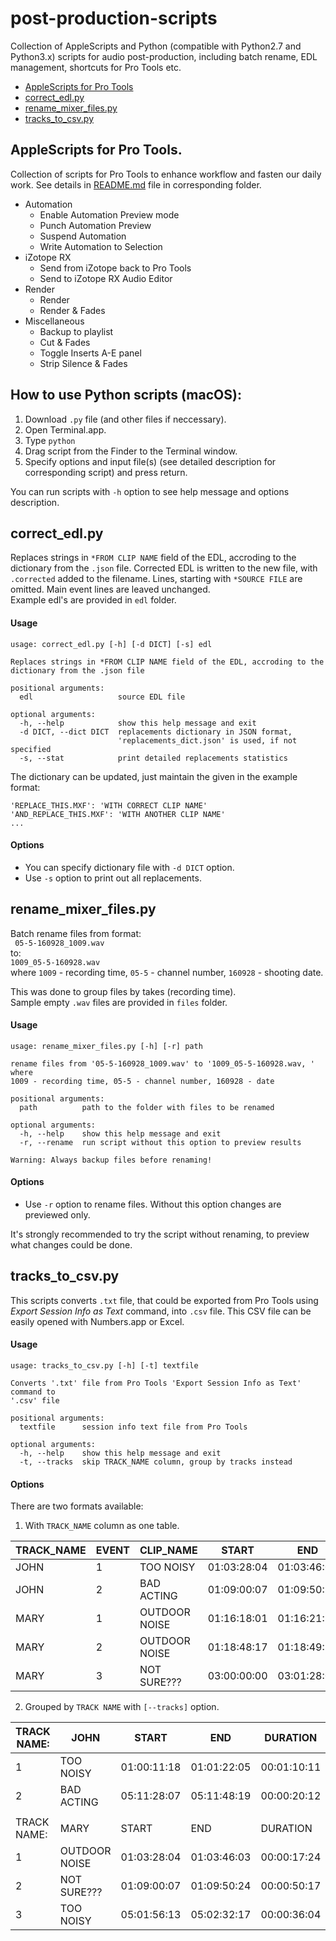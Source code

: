 # post-production-scripts
Collection of AppleScripts and Python (compatible with Python2.7 and Python3.x) scripts for audio post-production, including batch rename, EDL management, shortcuts for Pro Tools etc.
- [AppleScripts for Pro Tools](AppleScripts)
- [correct_edl.py](#correct_edlpy)
- [rename_mixer_files.py](#rename_mixer_filespy)
- [tracks_to_csv.py](#tracks_to_csvpy)  

## AppleScripts for Pro Tools.
Collection of scripts for Pro Tools to enhance workflow and fasten our daily work. See details in [README.md](AppleScripts/README.md) file in corresponding folder.
* Automation
  - Enable Automation Preview mode
  - Punch Automation Preview
  - Suspend Automation
  - Write Automation to Selection
* iZotope RX
  - Send from iZotope back to Pro Tools
  - Send to iZotope RX Audio Editor
* Render
  - Render
  - Render & Fades
* Miscellaneous
  - Backup to playlist
  - Cut & Fades
  - Toggle Inserts A-E panel
  - Strip Silence & Fades

## How to use Python scripts (macOS):
1. Download `.py` file (and other files if neccessary).
2. Open Terminal.app.
3. Type `python `
4. Drag script from the Finder to the Terminal window.
5. Specify options and input file(s) (see detailed description for corresponding script) and press return.

You can run scripts with `-h` option to see help message and options description.

## correct_edl.py
Replaces strings in `*FROM CLIP NAME` field of the EDL, accroding to the dictionary from the `.json` file. Corrected EDL is written to the new file, with `.corrected` added to the filename. Lines, starting with `*SOURCE FILE` are omitted. Main event lines are leaved unchanged.  
Example edl's are provided in `edl` folder.

#### Usage
```
usage: correct_edl.py [-h] [-d DICT] [-s] edl

Replaces strings in *FROM CLIP NAME field of the EDL, accroding to the
dictionary from the .json file

positional arguments:
  edl                   source EDL file

optional arguments:
  -h, --help            show this help message and exit
  -d DICT, --dict DICT  replacements dictionary in JSON format,
                        'replacements_dict.json' is used, if not specified
  -s, --stat            print detailed replacements statistics
```  
The dictionary can be updated, just maintain the given in the example format:  
```
'REPLACE_THIS.MXF': 'WITH CORRECT CLIP NAME'
'AND_REPLACE_THIS.MXF': 'WITH ANOTHER CLIP NAME'
...
```
#### Options
* You can specify dictionary file with `-d DICT` option.
* Use `-s` option to print out all replacements.

## rename_mixer_files.py
Batch rename files from format:  
``` 05-5-160928_1009.wav```  
to:  
```1009_05-5-160928.wav```  
where `1009` - recording time, `05-5` - channel number, `160928` - shooting date.  

This was done to group files by takes (recording time).  
Sample empty `.wav` files are provided in `files` folder.
#### Usage
```
usage: rename_mixer_files.py [-h] [-r] path

rename files from '05-5-160928_1009.wav' to '1009_05-5-160928.wav, ' where
1009 - recording time, 05-5 - channel number, 160928 - date

positional arguments:
  path          path to the folder with files to be renamed

optional arguments:
  -h, --help    show this help message and exit
  -r, --rename  run script without this option to preview results

Warning: Always backup files before renaming!
```
#### Options
* Use `-r` option to rename files. Without this option changes are previewed only.

It's strongly recommended to try the script without renaming, to preview what changes could be done.

## tracks_to_csv.py
This scripts converts `.txt` file, that could be exported from Pro Tools using *Export Session Info as Text* command, into `.csv` file.
This CSV file can be easily opened with Numbers.app or Excel.
#### Usage
```
usage: tracks_to_csv.py [-h] [-t] textfile

Converts '.txt' file from Pro Tools 'Export Session Info as Text' command to
'.csv' file

positional arguments:
  textfile      session info text file from Pro Tools

optional arguments:
  -h, --help    show this help message and exit
  -t, --tracks  skip TRACK_NAME column, group by tracks instead
```

#### Options
There are two formats available:
1. With `TRACK_NAME` column as one table.

| TRACK_NAME 	| EVENT 	| CLIP_NAME     	| START       	| END         	| DURATION    	|
|------------	|-------	|---------------	|-------------	|-------------	|-------------	|
| JOHN       	| 1     	| TOO NOISY     	| 01:03:28:04 	| 01:03:46:03 	| 00:00:17:24 	|
| JOHN       	| 2     	| BAD ACTING    	| 01:09:00:07 	| 01:09:50:24 	| 00:00:50:17 	|
| MARY       	| 1     	| OUTDOOR NOISE 	| 01:16:18:01 	| 01:16:21:13 	| 00:00:03:12 	|
| MARY       	| 2     	| OUTDOOR NOISE 	| 01:18:48:17 	| 01:18:49:23 	| 00:00:01:06 	|
| MARY       	| 3     	| NOT SURE???   	| 03:00:00:00 	| 03:01:28:08 	| 00:01:28:08 	|
2. Grouped by `TRACK NAME` with `[--tracks]` option.

| TRACK NAME: 	| JOHN          	| START       	| END         	| DURATION    	|
|-------------	|---------------	|-------------	|-------------	|-------------	|
| 1           	| TOO NOISY     	| 01:00:11:18 	| 01:01:22:05 	| 00:01:10:11 	|
| 2           	| BAD ACTING    	| 05:11:28:07 	| 05:11:48:19 	| 00:00:20:12 	|
|             	|               	|             	|             	|             	|
| TRACK NAME: 	| MARY          	| START       	| END         	| DURATION    	|
| 1           	| OUTDOOR NOISE 	| 01:03:28:04 	| 01:03:46:03 	| 00:00:17:24 	|
| 2           	| NOT SURE???   	| 01:09:00:07 	| 01:09:50:24 	| 00:00:50:17 	|
| 3           	| TOO NOISY     	| 05:01:56:13 	| 05:02:32:17 	| 00:00:36:04 	|

